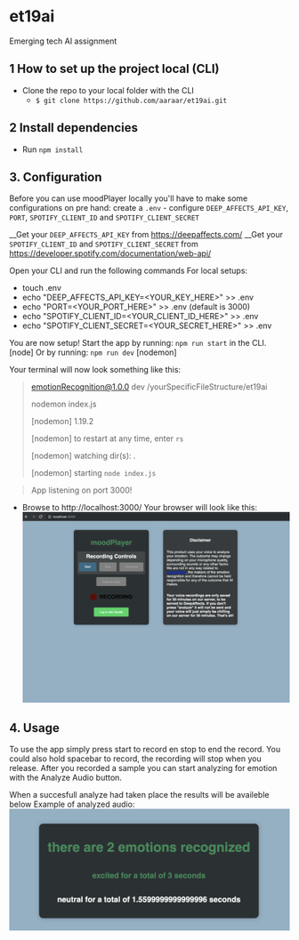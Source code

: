 # et19ai

Emerging tech AI assignment


## 1 How to set up the project local (CLI)
- Clone the repo to your local folder with the CLI
    - `$ git clone https://github.com/aaraar/et19ai.git`

## 2 Install dependencies
- Run `npm install`

## 3. Configuration
Before you can use moodPlayer locally you'll have to make some configurations on pre hand: create a `.env` - configure `DEEP_AFFECTS_API_KEY`, `PORT`, `SPOTIFY_CLIENT_ID` and `SPOTIFY_CLIENT_SECRET`

__Get your `DEEP_AFFECTS_API_KEY` from https://deepaffects.com/
__Get your `SPOTIFY_CLIENT_ID` and `SPOTIFY_CLIENT_SECRET` from https://developer.spotify.com/documentation/web-api/

Open your CLI and run the following commands
For local setups:

- touch .env
- echo "DEEP_AFFECTS_API_KEY=<YOUR_KEY_HERE>" >> .env
- echo "PORT=<YOUR_PORT_HERE>" >> .env (default is 3000)
- echo "SPOTIFY_CLIENT_ID=<YOUR_CLIENT_ID_HERE>" >> .env
- echo "SPOTIFY_CLIENT_SECRET=<YOUR_SECRET_HERE>" >> .env

You are now setup!
Start the app by running: `npm run start` in the CLI. [node]
Or by running: `npm run dev` [nodemon]

Your terminal will now look something like this:

> emotionRecognition@1.0.0 dev /yourSpecificFileStructure/et19ai
> 
>nodemon index.js
>
>[nodemon] 1.19.2
>
>[nodemon] to restart at any time, enter `rs`
>
>[nodemon] watching dir(s): *.*
>
>[nodemon] starting `node index.js`

>App listening on port 3000!

- Browse to http://localhost:3000/
Your browser will look like this:
![Screenshot from moodPlayer](https://github.com/aaraar/et19ai/blob/develop/wiki/Screenshot%202019-09-26%20at%2014.43.02.png?=200)
## 4. Usage

To use the app simply press start to record en stop to end the record. You could also hold spacebar to record, the recording will stop when you release. After you recorded a sample you can start analyzing for emotion with the Analyze Audio button.

When a succesfull analyze had taken place the results will be availeble below
Example of analyzed audio:
![Screenshot from Analyzed audio fragment](https://github.com/aaraar/et19ai/blob/master/wiki/Screenshot%202019-09-26%20at%2016.58.36.png)

